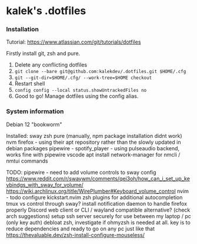 # kalek's .dotfiles

### Installation
Tutorial: https://www.atlassian.com/git/tutorials/dotfiles

Firstly install git, zsh and pure.

1. Delete any conflicting dotfiles
2. `git clone --bare git@github.com:kalekdev/.dotfiles.git $HOME/.cfg`
3. `git --git-dir=$HOME/.cfg/ --work-tree=$HOME checkout`
4. Restart shell
5. `config config --local status.showUntrackedFiles no`
6. Good to go! Manage dotfiles using the config alias.

### System information
Debian 12 "bookworm"

Installed:
sway
zsh
pure (manually, npm package installation didnt work)
nvm
firefox - using their apt repository rather than the slowly updated in debian packages
pipewire - 
spotify_player - using pulseaudio backend, works fine with pipewire 
vscode
apt install network-manager for nmcli / nmtui commands

TODO:
pipewire - need to add volume controls to sway config https://www.reddit.com/r/swaywm/comments/qei3oh/how_can_i_set_up_keybindgs_with_sway_for_volume/ https://wiki.archlinux.org/title/WirePlumber#Keyboard_volume_control
nvim - todo configure kickstart.nvim
zsh plugins for additional autocompletion
tmux vs control through sway?
install notification daemon to handle firefox properly
Discord web client or CLI / wayland compatible alternative? (check arch suggestions)
setup ssh server securely for use between my laptop / pc (only key auth)
debloat zsh, investigate if ohmyzsh is needed at all. key is to reduce dependencies and ready to go on any pc just like that https://thevaluable.dev/zsh-install-configure-mouseless/
